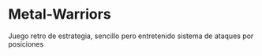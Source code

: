 # Metal-Warriors
Juego retro de estrategia, sencillo pero entretenido sistema de ataques por posiciones 
